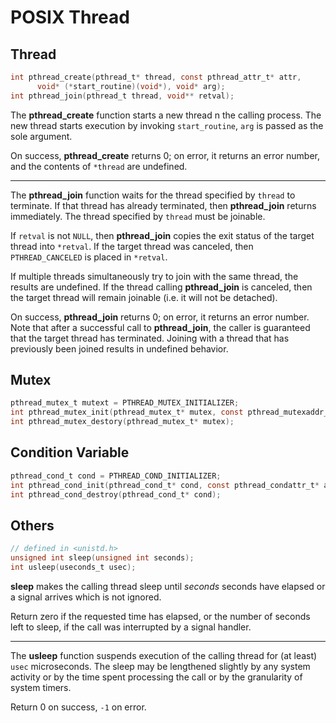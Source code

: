 
# POSIX Thread

## Thread

```c
int pthread_create(pthread_t* thread, const pthread_attr_t* attr, 
      void* (*start_routine)(void*), void* arg);
int pthread_join(pthread_t thread, void** retval);
```

The **pthread_create** function starts a new thread n the calling process.
The new thread starts execution by invoking `start_routine`, `arg` is passed as the sole argument.

On success, **pthread_create** returns 0; on error, it returns an error number, 
and the contents of `*thread` are undefined.

---------------------------------------------------------------------------------------

The **pthread_join** function waits for the thread specified by `thread` to terminate.
If that thread has already terminated, then **pthread_join** returns immediately.
The thread specified by `thread` must be joinable.

If `retval` is not `NULL`, then **pthread_join** copies the exit status of the target thread into `*retval`.
If the target thread was canceled, then `PTHREAD_CANCELED` is placed in `*retval`.

If multiple threads simultaneously try to join with the same thread, the results are undefined.
If the thread calling **pthread_join** is canceled, then the target thread will remain joinable 
(i.e. it will not be detached).

On success, **pthread_join** returns 0; on error, it returns an error number.
Note that after a successful call to **pthread_join**, 
the caller is guaranteed that the target thread has terminated.
Joining with a thread that has previously been joined results in undefined behavior.


## Mutex

```c
pthread_mutex_t mutext = PTHREAD_MUTEX_INITIALIZER;
int pthread_mutex_init(pthread_mutex_t* mutex, const pthread_mutexaddr_t* attr);
int pthread_mutex_destory(pthread_mutex_t* mutex);
```

## Condition Variable

```c
pthread_cond_t cond = PTHREAD_COND_INITIALIZER;
int pthread_cond_init(pthread_cond_t* cond, const pthread_condattr_t* attr);
int pthread_cond_destroy(pthread_cond_t* cond);
```

## Others

```c
// defined in <unistd.h>
unsigned int sleep(unsigned int seconds);
int usleep(useconds_t usec);
```

**sleep** makes the calling thread sleep until *seconds* seconds have elapsed
or a signal arrives which is not ignored.

Return zero if the requested time has elapsed, or the number of seconds left to sleep,
if the call was interrupted by a signal handler.

-------------------------------------------------------------------------------------

The **usleep** function suspends execution of the calling thread for (at least) `usec` microseconds.
The sleep may be lengthened slightly by any system activity or by the time spent processing the call
or by the granularity of system timers.

Return 0 on success, `-1` on error.

